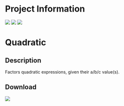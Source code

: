 # Project Information
[![](https://img.shields.io/badge/.NET_Framework-4.8-blue)](https://dotnet.microsoft.com/en-us/download/dotnet-framework/net48)
[![](https://img.shields.io/badge/build-passing-seagreen)](#)
[![](https://img.shields.io/badge/status-stopped-red)](#)
# Quadratic
## Description
Factors quadratic expressions, given their a/b/c value(s).

## Download
[![](https://img.shields.io/badge/download-Quadratic.dll-red)](https://github.com/Lexz-08/Quadratic/releases/latest/download/Quadratic.dll)
